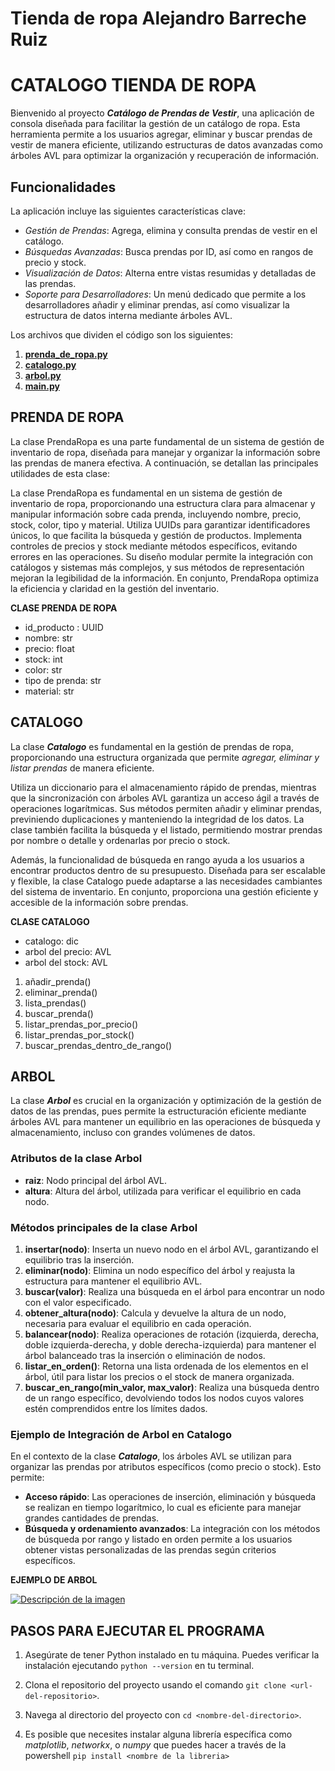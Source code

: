 # Tienda de ropa Alejandro Barreche Ruiz

# CATALOGO TIENDA DE ROPA

Bienvenido al proyecto **_Catálogo de Prendas de Vestir_**, una aplicación de consola diseñada para facilitar la gestión de un catálogo de ropa. Esta herramienta permite a los usuarios agregar, eliminar y buscar prendas de vestir de manera eficiente, utilizando estructuras de datos avanzadas como árboles AVL para optimizar la organización y recuperación de información.

## Funcionalidades

La aplicación incluye las siguientes características clave:

- *Gestión de Prendas*: Agrega, elimina y consulta prendas de vestir en el catálogo.
- *Búsquedas Avanzadas*: Busca prendas por ID, así como en rangos de precio y stock.
- *Visualización de Datos*: Alterna entre vistas resumidas y detalladas de las prendas.
- *Soporte para Desarrolladores*: Un menú dedicado que permite a los desarrolladores añadir y eliminar prendas, así como visualizar la estructura de datos interna mediante árboles AVL.

Los archivos que dividen el código son los siguientes:
1. **[prenda_de_ropa.py](prenda_de_ropa.py)**
2. **[catalogo.py](catalogo.py)**
3. **[arbol.py](arbol.py)**
4. **[main.py](main.py)**

## PRENDA DE ROPA

La clase PrendaRopa es una parte fundamental de un sistema de gestión de inventario de ropa, diseñada para manejar y organizar la información sobre las prendas de manera efectiva. A continuación, se detallan las principales utilidades de esta clase:

La clase PrendaRopa es fundamental en un sistema de gestión de inventario de ropa, proporcionando una estructura clara para almacenar y manipular información sobre cada prenda, incluyendo nombre, precio, stock, color, tipo y material. Utiliza UUIDs para garantizar identificadores únicos, lo que facilita la búsqueda y gestión de productos. Implementa controles de precios y stock mediante métodos específicos, evitando errores en las operaciones. Su diseño modular permite la integración con catálogos y sistemas más complejos, y sus métodos de representación mejoran la legibilidad de la información. En conjunto, PrendaRopa optimiza la eficiencia y claridad en la gestión del inventario.

**CLASE PRENDA DE ROPA**

- id_producto : UUID
- nombre: str
- precio: float
- stock: int
- color: str
- tipo de prenda: str
- material: str

## CATALOGO

La clase ***Catalogo*** es fundamental en la gestión de prendas de ropa, proporcionando una estructura organizada que permite _agregar, eliminar y listar prendas_ de manera eficiente.

Utiliza un diccionario para el almacenamiento rápido de prendas, mientras que la sincronización con árboles AVL garantiza un acceso ágil a través de operaciones logarítmicas. Sus métodos permiten añadir y eliminar prendas, previniendo duplicaciones y manteniendo la integridad de los datos. La clase también facilita la búsqueda y el listado, permitiendo mostrar prendas por nombre o detalle y ordenarlas por precio o stock.

Además, la funcionalidad de búsqueda en rango ayuda a los usuarios a encontrar productos dentro de su presupuesto. Diseñada para ser escalable y flexible, la clase Catalogo puede adaptarse a las necesidades cambiantes del sistema de inventario. En conjunto, proporciona una gestión eficiente y accesible de la información sobre prendas.

**CLASE CATALOGO**

- catalogo: dic
- arbol del precio: AVL
- arbol del stock: AVL

1. añadir_prenda()
2. eliminar_prenda()
3. lista_prendas()
4. buscar_prenda()
5. listar_prendas_por_precio()
6. listar_prendas_por_stock()
7. buscar_prendas_dentro_de_rango()


## ARBOL

La clase ***Arbol*** es crucial en la organización y optimización de la gestión de datos de las prendas, pues permite la estructuración eficiente mediante árboles AVL para mantener un equilibrio en las operaciones de búsqueda y almacenamiento, incluso con grandes volúmenes de datos.

### Atributos de la clase Arbol

- **raiz**: Nodo principal del árbol AVL.
- **altura**: Altura del árbol, utilizada para verificar el equilibrio en cada nodo.

### Métodos principales de la clase Arbol

1. **insertar(nodo)**: Inserta un nuevo nodo en el árbol AVL, garantizando el equilibrio tras la inserción.
2. **eliminar(nodo)**: Elimina un nodo específico del árbol y reajusta la estructura para mantener el equilibrio AVL.
3. **buscar(valor)**: Realiza una búsqueda en el árbol para encontrar un nodo con el valor especificado.
4. **obtener_altura(nodo)**: Calcula y devuelve la altura de un nodo, necesaria para evaluar el equilibrio en cada operación.
5. **balancear(nodo)**: Realiza operaciones de rotación (izquierda, derecha, doble izquierda-derecha, y doble derecha-izquierda) para mantener el árbol balanceado tras la inserción o eliminación de nodos.
6. **listar_en_orden()**: Retorna una lista ordenada de los elementos en el árbol, útil para listar los precios o el stock de manera organizada.
7. **buscar_en_rango(min_valor, max_valor)**: Realiza una búsqueda dentro de un rango específico, devolviendo todos los nodos cuyos valores estén comprendidos entre los límites dados.

### Ejemplo de Integración de Arbol en Catalogo

En el contexto de la clase ***Catalogo***, los árboles AVL se utilizan para organizar las prendas por atributos específicos (como precio o stock). Esto permite:

- **Acceso rápido**: Las operaciones de inserción, eliminación y búsqueda se realizan en tiempo logarítmico, lo cual es eficiente para manejar grandes cantidades de prendas.
- **Búsqueda y ordenamiento avanzados**: La integración con los métodos de búsqueda por rango y listado en orden permite a los usuarios obtener vistas personalizadas de las prendas según criterios específicos.


**EJEMPLO DE ARBOL**

[![Descripción de la imagen](https://github.com/user-attachments/assets/a9323e28-c314-4910-9882-d6cc93f225cd)](https://github.com/user-attachments/assets/a9323e28-c314-4910-9882-d6cc93f225cd)

## PASOS PARA EJECUTAR EL PROGRAMA

1. Asegúrate de tener Python instalado en tu máquina. Puedes verificar la instalación ejecutando `python --version` en tu terminal.
   
2. Clona el repositorio del proyecto usando el comando `git clone <url-del-repositorio>`.

3. Navega al directorio del proyecto con `cd <nombre-del-directorio>`.

4. Es posible que necesites instalar alguna librería específica como _matplotlib_, _networkx_, o _numpy_ que puedes hacer a través de la powershell `pip install <nombre de la libreria>`


















